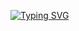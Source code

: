 [![Typing SVG](https://readme-typing-svg.demolab.com?font=&size=28&duration=3000&pause=1&color=F7F7F7&center=true&vCenter=true&width=435&lines=Hi+%2C;Welcome+to+my+account+!+)](https://git.io/typing-svg)
[](https://cdn.discordapp.com/attachments/1103167947083612233/1111743315394703381/image.png)
